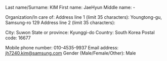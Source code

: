 Last name/Surname: KIM
First name: JaeHyun
Middle name: - 

Organization/In care of:
Address line 1 (limit 35 characters):
Youngtong-gu, Samsung-ro 129
Address line 2 (limit 35 characters): 

City: Suwon
State or province: Kyunggi-do
Country: South Korea
Postal code: 16677 

Mobile phone number: 010-4535-9937
Email address: jh7240.kim@samsung.com
Gender (Male/Female/Other): Male
